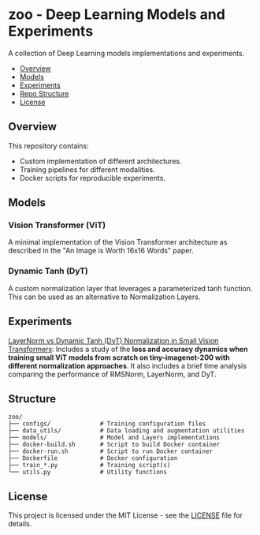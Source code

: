 # zoo - Deep Learning Models and Experiments

A collection of Deep Learning models implementations and experiments.

- [Overview](#overview)
- [Models](#models)
- [Experiments](#experiments)
- [Repo Structure](#structure)
- [License](#license)

## Overview

This repository contains:

- Custom implementation of different architectures.
- Training pipelines for different modalities.
- Docker scripts for reproducible experiments.

## Models

### Vision Transformer (ViT)

A minimal implementation of the Vision Transformer architecture as described in the "An Image is Worth 16x16 Words" paper.

### Dynamic Tanh (DyT)

A custom normalization layer that leverages a parameterized tanh function. This can be used as an alternative to Normalization Layers.

## Experiments

[LayerNorm vs Dynamic Tanh (DyT) Normalization in Small Vision Transformers](https://guillesanbri.com/layernorm-tanh/): Includes a study of the **loss and accuracy dynamics when training small ViT models from scratch on tiny-imagenet-200 with different normalization approaches**. It also includes a brief time analysis comparing the performance of RMSNorm, LayerNorm, and DyT.


## Structure

```
zoo/
├── configs/              # Training configuration files
├── data_utils/           # Data loading and augmentation utilities
├── models/               # Model and Layers implementations
├── docker-build.sh       # Script to build Docker container
├── docker-run.sh         # Script to run Docker container
├── Dockerfile            # Docker configuration
├── train_*.py            # Training script(s)
└── utils.py              # Utility functions
```
## License

This project is licensed under the MIT License - see the [LICENSE](LICENSE) file for details.
